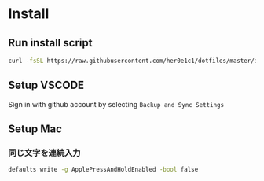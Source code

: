 
# Install

## Run install script

```bash
curl -fsSL https://raw.githubusercontent.com/her0e1c1/dotfiles/master/install.sh | bash
```

## Setup VSCODE

Sign in with github account by selecting `Backup and Sync Settings`

## Setup Mac

### 同じ文字を連続入力

```bash
defaults write -g ApplePressAndHoldEnabled -bool false
```
